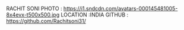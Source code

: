 RACHIT SONI
PHOTO : https://i1.sndcdn.com/avatars-000145481005-8x4evx-t500x500.jpg
LOCATION :INDIA 
GITHUB : https://github.com/Rachitsoni31/
